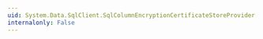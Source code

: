 ```yaml
---
uid: System.Data.SqlClient.SqlColumnEncryptionCertificateStoreProvider.ProviderName
internalonly: False
---
```

